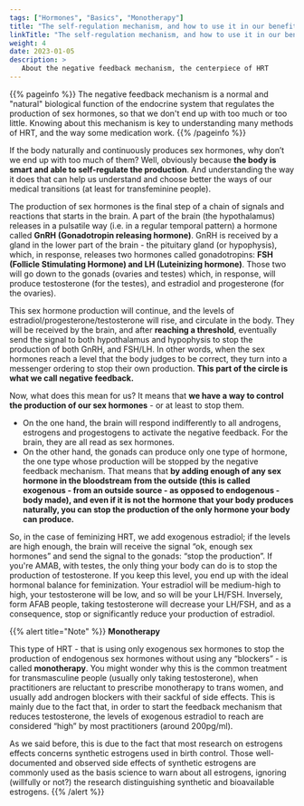 ```yaml
---
tags: ["Hormones", "Basics", "Monotherapy"]
title: "The self-regulation mechanism, and how to use it in our benefits"
linkTitle: "The self-regulation mechanism, and how to use it in our benefits"
weight: 4
date: 2023-01-05
description: >
   About the negative feedback mechanism, the centerpiece of HRT
---
```


{{% pageinfo %}}
The negative feedback mechanism is a normal and "natural" biological function of the endocrine system that regulates the production of sex hormones, so that we don't end up with too much or too little. Knowing about this mechanism is key to understanding many methods of HRT, and the way some medication work.
{{% /pageinfo %}}


If the body naturally and continuously produces sex hormones, why don’t we end up with too much of them? Well, obviously because **the body is smart and able to self-regulate the production**. And understanding the way it does that can help us understand and choose better the ways of our medical transitions (at least for transfeminine people).

The production of sex hormones is the final step of a chain of signals and reactions that starts in the brain. A part of the brain (the hypothalamus) releases in a pulsatile way (i.e. in a regular temporal pattern) a hormone called **GnRH (Gonadotropin releasing hormone)**. GnRH is received by a gland in the lower part of the brain - the pituitary gland (or hypophysis), which, in response, releases two hormones called gonadotropins: **FSH (Follicle Stimulating Hormone) and LH (Luteinizing hormone)**. Those two will go down to the gonads (ovaries and testes) which, in response, will produce testosterone (for the testes), and estradiol and progesterone (for the ovaries). 

This sex hormone production will continue, and the levels of estradiol/progesterone/testosterone will rise, and circulate in the body. They will be received by the brain, and after **reaching a threshold**, eventually send the signal to both hypothalamus and hypophysis to stop the production of both GnRH, and FSH/LH. In other words, when the sex hormones reach a level that the body judges to be correct, they turn into a messenger ordering to stop their own production. **This part of the circle is what we call negative feedback.** 

Now, what does this mean for us? It means that **we have a way to control the production of our sex hormones** - or at least to stop them. 
- On the one hand, the brain will respond indifferently to all androgens, estrogens and progestogens to activate the negative feedback. For the brain, they are all read as sex hormones. 
- On the other hand, the gonads can produce only one type of hormone, the one type whose production will be stopped by the negative feedback mechanism. That means that **by adding enough of any sex hormone in the bloodstream from the outside (this is called exogenous - from an outside source - as opposed to endogenous - body made), and even if it is not the hormone that your body produces naturally, you can stop the production of the only hormone your body can produce.**

So, in the case of feminizing HRT, we add exogenous estradiol; if the levels are high enough, the brain will receive the signal “ok, enough sex hormones” and send the signal to the gonads: “stop the production”. If you're AMAB, with testes, the only thing your body can do is to stop the production of testosterone. If you keep this level, you end up with the ideal hormonal balance for feminization. Your estradiol will be medium-high to high, your testosterone will be low, and so will be your LH/FSH.
Inversely, form AFAB people, taking testosterone will decrease your LH/FSH, and as a consequence, stop or significantly reduce your production of estradiol.


{{% alert title="Note" %}}
**Monotherapy**

This type of HRT - that is using only exogenous sex hormones to stop the production of endogenous sex hormones without using any “blockers” - is called **monotherapy**. You might wonder why this is the common treatment for transmasculine people (usually only taking testosterone), when practitioners are reluctant to prescribe monotherapy to trans women, and usually add androgen blockers with their sackful of side effects. This is mainly due to the fact that, in order to start the feedback mechanism that reduces testosterone, the levels of exogenous estradiol to reach are considered “high” by most practitioners (around 200pg/ml). 

As we said before, this is due to the fact that most research on estrogens effects concerns synthetic estrogens used in birth control. Those well-documented and observed side effects of synthetic estrogens are commonly used as the basis science to warn about all estrogens, ignoring (willfully or not?) the research distinguishing synthetic and bioavailable estrogens.
{{% /alert %}}




```
